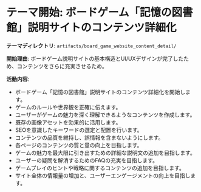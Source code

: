 # テーマ開始: ボードゲーム「記憶の図書館」説明サイトのコンテンツ詳細化

**テーマディレクトリ**: `artifacts/board_game_website_content_detail/`

**開始理由**:
ボードゲーム説明サイトの基本構造とUI/UXデザインが完了したため、コンテンツをさらに充実させるため。

**活動内容**:
- ボードゲーム「記憶の図書館」説明サイトのコンテンツ詳細化を開始します。
- ゲームのルールや世界観を正確に伝えます。
- ユーザーがゲームの魅力を深く理解できるようなコンテンツを作成します。
- 既存の画像アセットを効果的に活用します。
- SEOを意識したキーワードの選定と配置を行います。
- コンテンツの品質を維持し、誤情報を含まないようにします。
- 各ページのコンテンツの質と量の向上を目指します。
- ゲームの魅力を最大限に引き出すための詳細な説明文の追加を目指します。
- ユーザーの疑問を解消するためのFAQの充実を目指します。
- ゲームプレイのヒントや戦略に関するコンテンツの追加を目指します。
- サイト全体の情報量の増加と、ユーザーエンゲージメントの向上を目指します。
